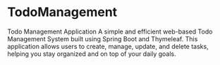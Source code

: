 # TodoManagement
Todo Management Application A simple and efficient web-based Todo Management System built using Spring Boot and Thymeleaf. This application allows users to create, manage, update, and delete tasks, helping you stay organized and on top of your daily goals.

